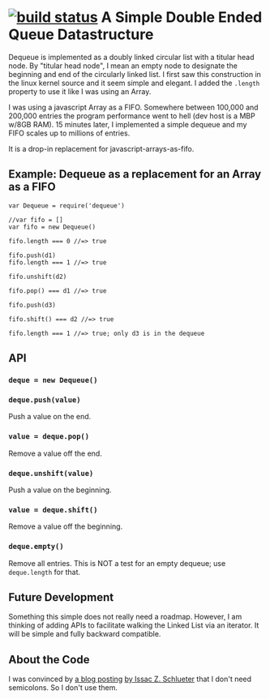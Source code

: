 [![build status](https://secure.travis-ci.org/lleo/node-dequeue.png)](http://travis-ci.org/lleo/node-dequeue)
A Simple Double Ended Queue Datastructure
=========================================

Dequeue is implemented as a doubly linked circular list with a titular head
node. By "titular head node", I mean an empty node to designate the beginning
and end of the circularly linked list. I first saw this construction in the
linux kernel source and it seem simple and elegant. I added the `.length`
property to use it like I was using an Array.

I was using a javascript Array as a FIFO. Somewhere between 100,000 and
200,000 entries the program performance went to hell (dev host is a MBP
w/8GB RAM). 15 minutes later, I implemented a simple dequeue and my FIFO
scales up to millions of entries.

It is a drop-in replacement for javascript-arrays-as-fifo.

## Example: Dequeue as a replacement for an Array as a FIFO

    var Dequeue = require('dequeue')
    
    //var fifo = []
    var fifo = new Dequeue()
    
    fifo.length === 0 //=> true
    
    fifo.push(d1)
    fifo.length === 1 //=> true
    
    fifo.unshift(d2)
    
    fifo.pop() === d1 //=> true
    
    fifo.push(d3)
    
    fifo.shift() === d2 //=> true
    
    fifo.length === 1 //=> true; only d3 is in the dequeue
    
## API

### `deque = new Dequeue()`

### `deque.push(value)`
Push a value on the end.

### `value = deque.pop()`
Remove a value off the end.

### `deque.unshift(value)`
Push a value on the beginning.

### `value = deque.shift()`
Remove a value off the beginning.

### `deque.empty()`
Remove all entries. This is NOT a test for an empty dequeue; use `deque.length`
for that.

## Future Development
Something this simple does not really need a roadmap. However, I am thinking
of adding APIs to facilitate walking the Linked List via an iterator. It will
be simple and fully backward compatible.

## About the Code

I was convinced by [a blog posting](http://blog.izs.me/post/2353458699/an-open-letter-to-javascript-leaders-regarding) [by Issac Z. Schlueter](http://blog.izs.me/) that I don't need
semicolons. So I don't use them.
